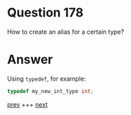 
# Question 178



 How to create an alias for a certain type?


# Answer



Using `typedef`, for example:

```c
typedef my_new_int_type int;
```


[prev](177.md) +++ [next](179.md)
